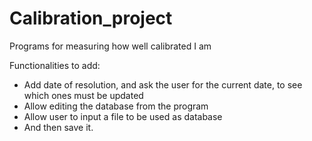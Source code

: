 # Calibration_project
Programs for measuring how well calibrated I am

Functionalities to add:
- Add date of resolution, and ask the user for the current date, to see which ones must be updated
- Allow editing the database from the program
- Allow user to input a file to be used as database
- And then save it.
   
